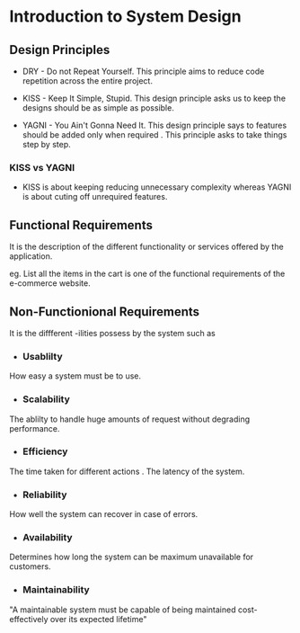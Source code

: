 # Introduction   to System Design

## Design Principles
* DRY - Do not Repeat Yourself. This principle aims to reduce code repetition across the entire project.

* KISS - Keep It Simple, Stupid. This design principle asks us to keep the designs should be as simple as possible.

* YAGNI - You Ain't Gonna Need It. This design principle says to features should be added only when required . This principle asks to take things step by step.

### KISS vs YAGNI
* KISS is about keeping reducing unnecessary complexity whereas YAGNI is about cuting off unrequired features.

## Functional Requirements

It is the description of the different functionality or services offered by the application.

eg. List all the items in the cart  is one of the functional requirements of the e-commerce website.

## Non-Functionional Requirements

It is the diffferent -ilities possess by the system such as 

* ### Usablilty
 How easy a system must be to use.

* ### Scalability
The ablilty to handle huge amounts of request without degrading performance.

* ### Efficiency
The time taken for different actions . The latency of the system.

* ### Reliability
How well the system can recover in case of errors.

* ### Availability
Determines how long the system can be maximum unavailable for customers.

* ### Maintainability
"A maintainable system must be capable of being maintained cost-effectively over its expected lifetime"